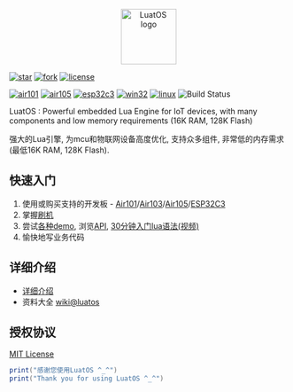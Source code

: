 <p align="center"><a href="#" target="_blank" rel="noopener noreferrer"><img width="100" src="logo.jpg" alt="LuatOS logo"></a></p>

[![star](https://gitee.com/openLuat/LuatOS/badge/star.svg?theme=gvp)](https://gitee.com/openLuat/LuatOS/stargazers)
[![fork](https://gitee.com/openLuat/LuatOS/badge/fork.svg?theme=gvp)](https://gitee.com/openLuat/LuatOS/members)
[![license](https://img.shields.io/github/license/openLuat/LuatOS)](/LICENSE)

[![air101](https://pg.air32.cn/openLuat/LuatOS/actions/workflows/air101.yml/badge.svg)](https://nightly.link/openLuat/LuatOS/workflows/air101/master)
[![air105](https://pg.air32.cn/openLuat/LuatOS/actions/workflows/air105.yml/badge.svg)](https://nightly.link/openLuat/LuatOS/workflows/air105/master)
[![esp32c3](https://pg.air32.cn/openLuat/LuatOS/actions/workflows/esp32c3-idf5.yml/badge.svg)](https://nightly.link/openLuat/LuatOS/workflows/esp32c3-idf5/master)
[![win32](https://pg.air32.cn/openLuat/LuatOS/actions/workflows/win32.yml/badge.svg)](https://nightly.link/openLuat/LuatOS/workflows/win32/master)
[![linux](https://pg.air32.cn/openLuat/LuatOS/actions/workflows/linux.yml/badge.svg)](https://nightly.link/openLuat/LuatOS/workflows/linux/master)
![Build Status](http://luat.papapoi.com:23380/api/badges/openLuat/LuatOS/status.svg)

LuatOS : Powerful embedded Lua Engine for IoT devices, with many components and low memory requirements (16K RAM, 128K Flash)

强大的Lua引擎, 为mcu和物联网设备高度优化, 支持众多组件, 非常低的内存需求(最低16K RAM, 128K Flash).

## 快速入门

1. 使用或购买支持的开发板 - [Air101](https://luat.taobao.com)/[Air103](https://luat.taobao.com)/[Air105](luat.taobao.com)/[ESP32C3](luat.taobao.com)
2. 掌握[刷机](https://wiki.luatos.com/boardGuide/flash.html)
3. 尝试[各种demo](https://gitee.com/openLuat/LuatOS/tree/master/demo), 浏览[API](https://wiki.luatos.com/api/index.html), [30分钟入门lua语法(视频)](https://www.bilibili.com/video/BV1vf4y1L7Rb?spm_id_from=333.999.0.0)
4. 愉快地写业务代码

## 详细介绍

* [详细介绍](README_FULL.md)
* 资料大全 [wiki@luatos](https://wiki.luatos.com)

## 授权协议

[MIT License](LICENSE)

```lua
print("感谢您使用LuatOS ^_^")
print("Thank you for using LuatOS ^_^")
```
